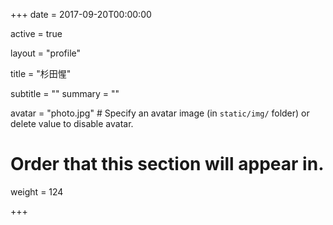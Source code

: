 +++
date = 2017-09-20T00:00:00

active = true

layout = "profile"

title = "杉田惺"

subtitle = ""
summary = ""

avatar = "photo.jpg"  # Specify an avatar image (in `static/img/` folder) or delete value to disable avatar.

# Order that this section will appear in.
weight = 124

+++
